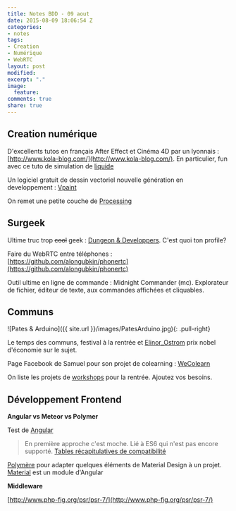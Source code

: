 ```yaml
---
title: Notes BDD - 09 aout
date: 2015-08-09 18:06:54 Z
categories:
- notes
tags:
- Creation
- Numérique
- WebRTC
layout: post
modified: 
excerpt: "."
image:
  feature: 
comments: true
share: true
---
```


## Creation numérique

D'excellents tutos en français After Effect et Cinéma 4D par un lyonnais : [http://www.kola-blog.com/](http://www.kola-blog.com/). En particulier, fun avec ce tuto de simulation de [liquide](http://www.wisibility.com/tutoriels/tutoriel-simulation-de-liquide-781.html)

Un logiciel gratuit de dessin vectoriel nouvelle génération en developpement : [Vpaint](http://www.vpaint.org/#download)

On remet une petite couche de [Processing](https://github.com/LesGeeksDuDimanche/Processing)

## Surgeek

Ultime truc trop <s>cool</s> geek : [Dungeon & Developpers](http://www.dungeonsanddevelopers.com/). C'est quoi ton profile?

Faire du WebRTC entre téléphones : [https://github.com/alongubkin/phonertc](https://github.com/alongubkin/phonertc)

Outil ultime en ligne de commande : Midnight Commander (mc). Explorateur de fichier, éditeur de texte, aux commandes affichées et cliquables. 

## Communs
![Pates & Arduino]({{ site.url }}/images/PatesArduino.jpg){: .pull-right}

Le temps des communs, festival à la rentrée et [Elinor_Ostrom](https://fr.wikipedia.org/wiki/Elinor_Ostrom) prix nobel d'économie sur le sujet.

Page Facebook de Samuel pour son projet de colearning : [WeColearn](https://www.facebook.com/WeColearn?fref=ts)

On liste les projets de [workshops](https://lesgeeksdudimanche.hackpad.com/Workshops-OGeW4lDRtdG) pour la rentrée. Ajoutez vos besoins.

## Développement Frontend

**Angular vs Meteor vs Polymer**


Test de [Angular](https://angular.io/docs/js/latest/quickstart.html)
> En première approche c'est moche.
Lié à ES6 qui n'est pas encore supporté. [Tables récapitulatives de compatibilité](https://kangax.github.io/compat-table/es6/)

[Polymère](https://www.polymer-project.org/1.0/) pour adapter quelques éléments de Material Design à un projet. [Material](https://material.angularjs.org/latest/#/) est un module d'Angular


**Middleware**

[http://www.php-fig.org/psr/psr-7/](http://www.php-fig.org/psr/psr-7/)


